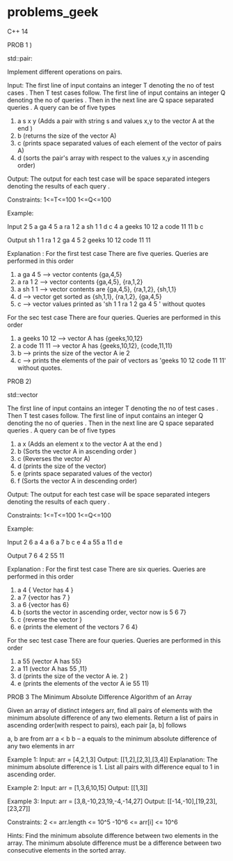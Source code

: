 # problems_geek


C++ 14


PROB 1 )


std::pair:

Implement different operations on pairs.

Input:
The first line of input contains an integer T denoting the no of test cases . Then T test cases follow. The first line of input contains an integer Q denoting the no of queries . Then in the next line are Q space separated queries .
A query can be of five types 
1. a s x y (Adds a pair with string s and values x,y to the vector A at the end )
2. b (returns the size of the vector A)
3. c (prints space separated values of each element of the vector of pairs A)
4. d (sorts the pair's array with respect to the values x,y in ascending order)


Output:
The output for each test case will  be space separated integers denoting the results of each query . 

Constraints:
1<=T<=100
1<=Q<=100

Example:

Input
2
5
a ga 4 5 a ra 1 2 a sh 1 1 d c
4
a geeks 10 12  a code 11 11 b c

Output
sh 1 1 ra 1 2 ga 4 5 
2 geeks 10 12 code 11 11


Explanation :
For the first test case
There are five queries. Queries are performed in this order
1. a ga 4 5   --> vector contents {ga,4,5} 
2. a ra 1 2    --> vector contents {ga,4,5}, {ra,1,2}
3. a sh 1 1    --> vector contents are {ga,4,5}, {ra,1,2}, {sh,1,1}
4. d               --> vector get sorted as {sh,1,1}, {ra,1,2}, {ga,4,5}
5. c               --> vector values printed as 'sh 1 1 ra 1 2 ga 4 5 ' without quotes 

For the sec test case 
There are four queries. Queries are performed in this order
1. a geeks 10 12 --> vector A has {geeks,10,12}  
2. a code 11 11   --> vector A has {geeks,10,12}, {code,11,11}
3. b       --> prints the size of the vector A ie 2
4. c       --> prints the elements of the pair of vectors as 'geeks 10 12 code 11 11' without quotes.

PROB 2)

std::vector

The first line of input contains an integer T denoting the no of test cases . Then T test cases follow. The first line of input contains an integer Q denoting the no of queries . Then in the next line are Q space separated queries .
A query can be of five types 
1. a x (Adds an element x to the vector A at the end )
2. b (Sorts the vector A in ascending order )
3. c (Reverses the vector A)
4. d (prints the size of the vector)
5. e (prints space separated values of the vector)
5. f  (Sorts the vector A in descending order)


Output:
The output for each test case will  be space separated integers denoting the results of each query . 

Constraints:
1<=T<=100
1<=Q<=100

Example:

Input
2
6
a 4 a 6 a 7 b c e
4
a 55 a 11 d e
 
Output
7 6 4
2 55 11

Explanation :
For the first test case
There are six queries. Queries are performed in this order
1. a 4 { Vector has 4  }
2. a 7 {vector has 7 }
3. a 6 {vector has 6}
4. b {sorts the vector in ascending order, vector now is 5 6 7}
5. c {reverse the vector }
6. e {prints the element of the vectors 7 6 4}

For the sec test case 
There are four queries. Queries are performed in this order
1. a 55  (vector A has 55}
2. a 11  (vector A has 55 ,11}
3. d      (prints the size of the vector A ie. 2 )
4. e      (prints the elements of the vector A ie 55 11)

PROB 3 The Minimum Absolute Difference Algorithm of an Array

Given an array of distinct integers arr, find all pairs of elements with the minimum absolute difference of any two elements. Return a list of pairs in ascending order(with respect to pairs), each pair [a, b] follows

a, b are from arr
a < b
b – a equals to the minimum absolute difference of any two elements in arr

Example 1:
Input: arr = [4,2,1,3]
Output: [[1,2],[2,3],[3,4]]
Explanation: The minimum absolute difference is 1. List all pairs with difference equal to 1 in ascending order.


 
Example 2:
Input: arr = [1,3,6,10,15]
Output: [[1,3]]

Example 3:
Input: arr = [3,8,-10,23,19,-4,-14,27]
Output: [[-14,-10],[19,23],[23,27]]

Constraints:
2 <= arr.length <= 10^5
-10^6 <= arr[i] <= 10^6

Hints:
Find the minimum absolute difference between two elements in the array.
The minimum absolute difference must be a difference between two consecutive elements in the sorted array.
